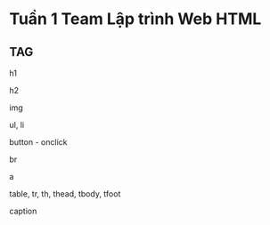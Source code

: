 # Tuần 1 Team Lập trình Web HTML

## TAG
h1

h2

img

ul, li

button - onclick

br

a

table, tr, th, thead, tbody, tfoot

caption

